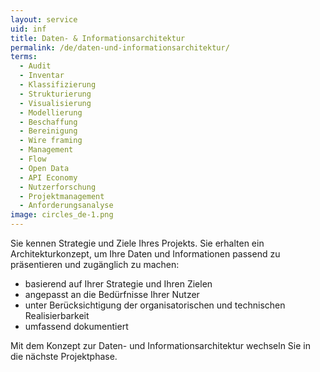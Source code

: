 ```yaml
---
layout: service
uid: inf
title: Daten- & Informationsarchitektur
permalink: /de/daten-und-informationsarchitektur/
terms: 
  - Audit
  - Inventar
  - Klassifizierung
  - Strukturierung
  - Visualisierung
  - Modellierung
  - Beschaffung
  - Bereinigung
  - Wire framing
  - Management
  - Flow
  - Open Data
  - API Economy
  - Nutzerforschung
  - Projektmanagement
  - Anforderungsanalyse
image: circles_de-1.png
---
```


Sie kennen Strategie und Ziele Ihres Projekts. Sie erhalten ein Architekturkonzept, um Ihre Daten und Informationen passend zu präsentieren und zugänglich zu machen: 

- basierend auf Ihrer Strategie und Ihren Zielen 
- angepasst an die Bedürfnisse Ihrer Nutzer 
- unter Berücksichtigung der organisatorischen und technischen Realisierbarkeit 
- umfassend dokumentiert 
<!-- - kommunizierbar für unterschiedliche Zielgruppen (Business, Sales, Entwicklung, etc.) -->

Mit dem Konzept zur Daten- und Informationsarchitektur wechseln Sie in die nächste Projektphase. 
